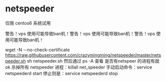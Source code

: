 # netspeeder
仅限 centos6 系统试用

警告！vps 使用可能导致ban机！警告！vps 使用可能导致ban机！警告！vps 使用可能导致ban机！


wget -N --no-check-certificate https://raw.githubusercontent.com/crazymingming/netspeeder/master/netspeeder.sh
sh netspeeder.sh
然后通过 ps -A 查看 是否有netspeer 的进程有就ok
杀掉所有 netspeeder 进程：killall net_speeder
手动启动命令：service netspeederd start
停止则是：service netspeederd stop
